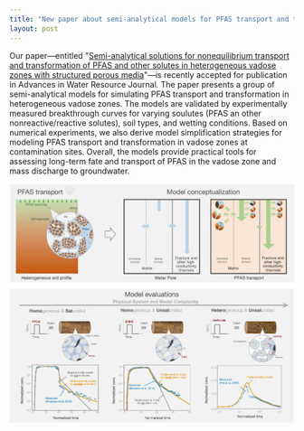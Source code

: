 ```yaml
---
title: "New paper about semi-analytical models for PFAS transport and transformation in heterogeneous vadose zones!"
layout: post
---
```


Our paper&mdash;entitled "[Semi-analytical solutions for nonequilibrium transport and transformation of PFAS and other solutes in heterogeneous vadose zones with structured porous media](https://www.sciencedirect.com/science/article/pii/S0309170825002131)"&mdash;is recently accepted for publication in Advances in Water Resource Journal. The paper presents a group of semi-analytical models for simulating PFAS transport and transformation in heterogeneous vadose zones. The models are validated by experimentally measured breakthrough curves for varying soulutes (PFAS an other nonreactive/reactive solutes), soil types, and wetting conditions. Based on numerical experiments, we also derive model simplification strategies for modeling PFAS transport and transformation in vadose zones at contamination sites. Overall, the models provide practical tools for assessing long-term fate and transport of PFAS in the vadose zone and mass discharge to groundwater.

![2025-09-awr](../assets/news/2025-09-awr.png)
